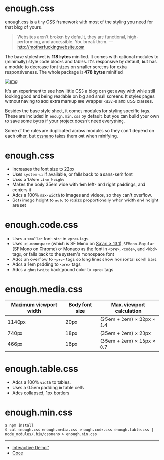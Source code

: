 # enough.css

enough.css is a tiny CSS framework with most of the styling you need for that blog of yours.

> Websites aren't broken by default, they are functional, high-performing, and accessible. You break them. &#x2014; <http://motherfuckingwebsite.com>

The base stylesheet is **118 bytes** minified. It comes with optional modules to (minimally) style code blocks and tables. It's responsive by default, but has a module to decrease font sizes on smaller screens for extra responsiveness. The whole package is **478 bytes** minified.

[![img](./screenshot.png)](https://jeffkreeftmeijer.github.io/enough.css/)

It's an experiment to see how little CSS a blog can get away with while still looking good and being readable on big and small screens. It styles pages without having to add extra markup like wrapper `<div>`​s and CSS classes.

Besides the base style sheet, it comes modules for styling specific tags. These are included in `enough.min.css` by default, but you can build your own to save some bytes if your project doesn't need everything.

Some of the rules are duplicated across modules so they don't depend on each other, but [cssnano](https://cssnano.co) takes them out when minifying.


# enough.css

-   Increases the font size to 22px
-   Uses `system-ui` if available, or falls back to a sans-serif font
-   Uses a 1.6em `line-height`
-   Makes the body 35em wide with 1em left- and right paddings, and centers it
-   Adds a 100% `max-width` to images and videos, so they can't overflow.
-   Sets image height to `auto` to resize proportionally when width and height are set


# enough.code.css

-   Uses a `smaller` font-size in `<pre>` tags
-   Uses `ui-monospace` (which is SF Mono on [Safari ≥ 13.1](https://caniuse.com/extended-system-fonts)), `SFMono-Regular` (SF Mono on Chrome) or Monaco as the font in `<pre>`, `<code>`, and `<kbd>` tags, or falls back to the system's monospace font
-   Adds an overflow to `<pre>` tags so long lines show horizontal scroll bars
-   Adds a 1em padding to `<pre>` tags
-   Adds a `ghostwhite` background color to `<pre>` tags


# enough.media.css

| Maximum viewport width | Body font size | Max. viewport calculation |
|---------------------- |-------------- |------------------------- |
| 1140px                 | 20px           | (35em + 2em) × 22px × 1.4 |
| 740px                  | 18px           | (35em + 2em) × 20px       |
| 466px                  | 16px           | (35em + 2em) × 18px × 0.7 |


# enough.table.css

-   Adds a 100% `width` to tables.
-   Uses a 0.5em padding in table cells
-   Adds collapsed, 1px borders


# enough.min.css

```
$ npm install
$ cat enough.css enough.media.css enough.code.css enough.table.css | node_modules/.bin/cssnano > enough.min.css
```

---

-   [Interactive Demo™](https://jeffkreeftmeijer.github.io/enough.css)
-   [Code](https://github.com/jeffkreeftmeijer/enough.css)